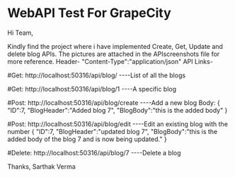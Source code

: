 # WebAPI Test For GrapeCity
Hi Team,

Kindly find the project where i have implemented Create, Get, Update and delete blog APIs.
The pictures are attached in the APIscreenshots file for more reference.
Header- "Content-Type":"application/json"
API Links-

#Get: http://localhost:50316/api/blog/   ----List of all the blogs

#Get: http://localhost:50316/api/blog/1  ----A specific blog

#Post: http://localhost:50316/api/blog/create ----Add a new blog
Body: 
{
    "ID":7,
    "BlogHeader":"Added blog 7",
    "BlogBody":"this is the added body"
}

#Post: http://localhost:50316/api/blog/edit ----Edit an existing blog with the number
{
    "ID":7,
    "BlogHeader":"updated blog 7",
    "BlogBody":"this is the added body of the blog 7 and is now being updated."
}

#Delete: http://localhost:50316/api/blog/7 ----Delete a blog


Thanks,
Sarthak Verma
